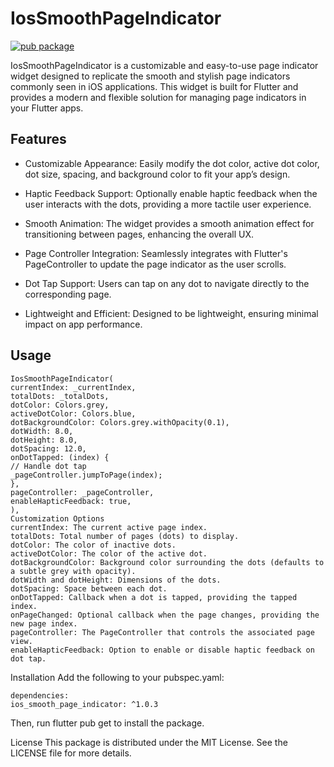 # IosSmoothPageIndicator

[![pub package](https://img.shields.io/badge/pub-1.0.3+1-blue)](https://pub.dev/packages/ios_smooth_page_indicator)

IosSmoothPageIndicator is a customizable and easy-to-use page indicator widget designed to replicate the smooth and stylish page indicators commonly seen in iOS applications. This widget is built for Flutter and provides a modern and flexible solution for managing page indicators in your Flutter apps.

## Features
* Customizable Appearance: Easily modify the dot color, active dot color, dot size, spacing, and background color to fit your app’s design.

* Haptic Feedback Support: Optionally enable haptic feedback when the user interacts with the dots, providing a more tactile user experience.

* Smooth Animation: The widget provides a smooth animation effect for transitioning between pages, enhancing the overall UX.

* Page Controller Integration: Seamlessly integrates with Flutter's PageController to update the page indicator as the user scrolls.

* Dot Tap Support: Users can tap on any dot to navigate directly to the corresponding page.

* Lightweight and Efficient: Designed to be lightweight, ensuring minimal impact on app performance.

## Usage
````
IosSmoothPageIndicator(
currentIndex: _currentIndex,
totalDots: _totalDots,
dotColor: Colors.grey,
activeDotColor: Colors.blue,
dotBackgroundColor: Colors.grey.withOpacity(0.1),
dotWidth: 8.0,
dotHeight: 8.0,
dotSpacing: 12.0,
onDotTapped: (index) {
// Handle dot tap
_pageController.jumpToPage(index);
},
pageController: _pageController,
enableHapticFeedback: true,
),
Customization Options
currentIndex: The current active page index.
totalDots: Total number of pages (dots) to display.
dotColor: The color of inactive dots.
activeDotColor: The color of the active dot.
dotBackgroundColor: Background color surrounding the dots (defaults to a subtle grey with opacity).
dotWidth and dotHeight: Dimensions of the dots.
dotSpacing: Space between each dot.
onDotTapped: Callback when a dot is tapped, providing the tapped index.
onPageChanged: Optional callback when the page changes, providing the new page index.
pageController: The PageController that controls the associated page view.
enableHapticFeedback: Option to enable or disable haptic feedback on dot tap.
````
Installation
Add the following to your pubspec.yaml:

````
dependencies:
ios_smooth_page_indicator: ^1.0.3
````
Then, run flutter pub get to install the package.

License
This package is distributed under the MIT License. See the LICENSE file for more details.
